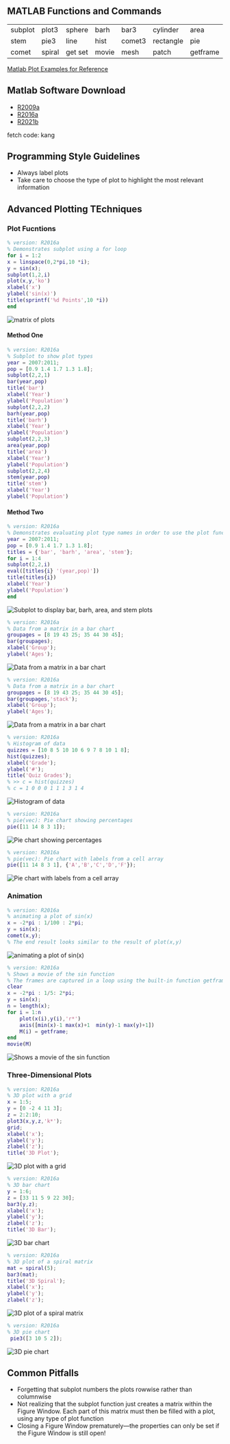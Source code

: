 ## MATLAB Functions and Commands
<table style="width:100%">
  <tr>
    <td>subplot</td>
    <td>plot3</td>
    <td>sphere</td>
    <td>barh</td>
    <td>bar3</td>
    <td>cylinder</td>
    <td>area</td>
    <td>bar3h</td>
    <td>colorbar</td>
  </tr>
  <tr>
    <td>stem</td>
    <td>pie3</td>
    <td>line</td>
    <td>hist</td>
    <td>comet3</td>
    <td>rectangle</td>
    <td>pie</td>
    <td>stem3</td>
    <td>text</td>
  </tr>
  <tr>
    <td>comet</td>
    <td>spiral</td>
    <td>get set</td>
    <td>movie</td>
    <td>mesh</td>
    <td>patch</td>
    <td>getframe</td>
    <td>surf</td>
    <td>image</td>
  </tr>
</table>

[Matlab Plot Examples for Reference](Examples.md)

## Matlab Software Download
- [R2009a](https://pan.baidu.com/s/1LfePFjCCpGZw6r0Pw4HR3g)
- [R2016a](https://pan.baidu.com/s/1bbcMHcFj_uMkEgJ8hclT9g ) 
- [R2021b](https://pan.baidu.com/s/1cJ8jcHgEF9U_OKbxUaNGig?pwd=kang )

fetch code: kang

## Programming Style Guidelines
+ Always label plots
+ Take care to choose the type of plot to highlight the most relevant information

## Advanced Plotting TEchniques
### Plot Fucntions
```matlab
% version: R2016a
% Demonstrates subplot using a for loop
for i = 1:2
x = linspace(0,2*pi,10 *i);
y = sin(x);
subplot(1,2,i)
plot(x,y,'ko')
xlabel('x')
ylabel('sin(x)')
title(sprintf('%d Points',10 *i))
end
```
![matrix of plots](figures/figure1.jpg)

#### Method One
```matlab
% version: R2016a
% Subplot to show plot types
year = 2007:2011;
pop = [0.9 1.4 1.7 1.3 1.8];
subplot(2,2,1)
bar(year,pop)
title('bar')
xlabel('Year')
ylabel('Population')
subplot(2,2,2)
barh(year,pop)
title('barh')
xlabel('Year')
ylabel('Population')
subplot(2,2,3)
area(year,pop)
title('area')
xlabel('Year')
ylabel('Population')
subplot(2,2,4)
stem(year,pop)
title('stem')
xlabel('Year')
ylabel('Population')
```
#### Method Two
```matlab
% version: R2016a
% Demonstrates evaluating plot type names in order to use the plot functions and put the names in titles
year = 2007:2011;
pop = [0.9 1.4 1.7 1.3 1.8];
titles = {'bar', 'barh', 'area', 'stem'};
for i = 1:4
subplot(2,2,i)
eval([titles{i} '(year,pop)'])
title(titles{i})
xlabel('Year')
ylabel('Population')
end
```
![Subplot to display bar, barh, area, and stem plots](figures/figure2.jpg)

```matlab
% version: R2016a
% Data from a matrix in a bar chart
groupages = [8 19 43 25; 35 44 30 45];
bar(groupages);
xlabel('Group');
ylabel('Ages');
```
![Data from a matrix in a bar chart](figures/figure3.jpg)

```matlab
% version: R2016a
% Data from a matrix in a bar chart
groupages = [8 19 43 25; 35 44 30 45];
bar(groupages,'stack');
xlabel('Group');
ylabel('Ages');
```
![Data from a matrix in a bar chart](figures/figure4.jpg)

```matlab
% version: R2016a
% Histogram of data
quizzes = [10 8 5 10 10 6 9 7 8 10 1 8];
hist(quizzes);
xlabel('Grade');
ylabel('#');
title('Quiz Grades');
% >> c = hist(quizzes)
% c = 1 0 0 0 1 1 1 3 1 4
```
![Histogram of data](figures/figure5.jpg)

```matlab
% version: R2016a
% pie(vec): Pie chart showing percentages
pie([11 14 8 3 1]);
```
![Pie chart showing percentages](figures/figure6.jpg)

```matlab
% version: R2016a
% pie(vec): Pie chart with labels from a cell array
pie([11 14 8 3 1], {'A','B','C','D','F'});
```
![Pie chart with labels from a cell array](figures/figure7.jpg)

### Animation
```matlab
% version: R2016a
% animating a plot of sin(x) 
x = -2*pi : 1/100 : 2*pi;
y = sin(x);
comet(x,y);
% The end result looks similar to the result of plot(x,y)
```
![animating a plot of sin(x)](figures/figure8.jpg)


```matlab
% version: R2016a
% Shows a movie of the sin function
% The frames are captured in a loop using the built-in function getframe, and are stored in a matrix.
clear
x = -2*pi : 1/5: 2*pi;
y = sin(x);
n = length(x);
for i = 1:n
    plot(x(i),y(i),'r*')
    axis([min(x)-1 max(x)+1  min(y)-1 max(y)+1])
    M(i) = getframe;
end
movie(M)
```
![Shows a movie of the sin function](figures/figure9.jpg)

### Three-Dimensional Plots
```matlab
% version: R2016a
% 3D plot with a grid
x = 1:5;
y = [0 -2 4 11 3];
z = 2:2:10;
plot3(x,y,z,'k*');
grid;
xlabel('x');
ylabel('y');
zlabel('z');
title('3D Plot');
```
![3D plot with a grid](figures/figure10.jpg)

```matlab
% version: R2016a
% 3D bar chart
y = 1:6;
z = [33 11 5 9 22 30];
bar3(y,z);
xlabel('x');
ylabel('y');
zlabel('z');
title('3D Bar');
```
![3D bar chart](figures/figure11.jpg)


```matlab
% version: R2016a
% 3D plot of a spiral matrix
mat = spiral(5);
bar3(mat);
title('3D Spiral');
xlabel('x');
ylabel('y');
zlabel('z');
```
![3D plot of a spiral matrix](figures/figure12.jpg)

```matlab
% version: R2016a
% 3D pie chart
 pie3([3 10 5 2]);
```
![3D pie chart](figures/figure13.jpg)


## Common Pitfalls
+ Forgetting that subplot numbers the plots rowwise rather than columnwise
+ Not realizing that the subplot function just creates a matrix within the Figure Window. Each part of this matrix must then be filled with a plot, using any type of plot function
+ Closing a Figure Window prematurely—the properties can only be set if the Figure Window is still open!
